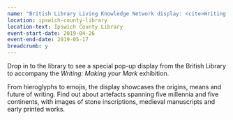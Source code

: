 ```yaml
---
name: "British Library Living Knowledge Network display: <cite>Writing: Making your Mark</cite>"
location: ipswich-county-library
location-text: Ipswich County Library
event-start-date: 2019-04-26
event-end-date: 2019-05-17
breadcrumb: y
---
```


Drop in to the library to see a special pop-up display from the British Library to accompany the <cite>Writing: Making your Mark</cite> exhibition.

From hieroglyphs to emojis, the display showcases the origins, means and future of writing. Find out about artefacts spanning five millennia and five continents, with images of stone inscriptions, medieval manuscripts and early printed works.
